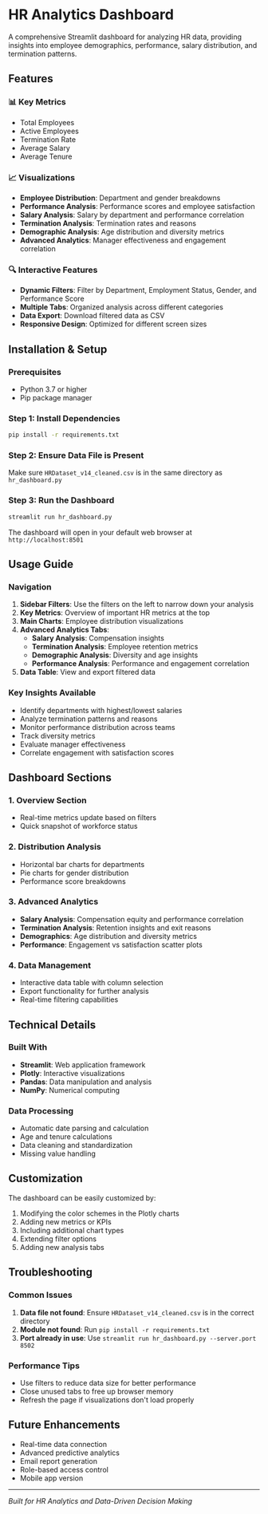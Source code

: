 # HR Analytics Dashboard

A comprehensive Streamlit dashboard for analyzing HR data, providing insights into employee demographics, performance, salary distribution, and termination patterns.

## Features

### 📊 Key Metrics
- Total Employees
- Active Employees
- Termination Rate
- Average Salary
- Average Tenure

### 📈 Visualizations
- **Employee Distribution**: Department and gender breakdowns
- **Performance Analysis**: Performance scores and employee satisfaction
- **Salary Analysis**: Salary by department and performance correlation
- **Termination Analysis**: Termination rates and reasons
- **Demographic Analysis**: Age distribution and diversity metrics
- **Advanced Analytics**: Manager effectiveness and engagement correlation

### 🔍 Interactive Features
- **Dynamic Filters**: Filter by Department, Employment Status, Gender, and Performance Score
- **Multiple Tabs**: Organized analysis across different categories
- **Data Export**: Download filtered data as CSV
- **Responsive Design**: Optimized for different screen sizes

## Installation & Setup

### Prerequisites
- Python 3.7 or higher
- Pip package manager

### Step 1: Install Dependencies
```bash
pip install -r requirements.txt
```

### Step 2: Ensure Data File is Present
Make sure `HRDataset_v14_cleaned.csv` is in the same directory as `hr_dashboard.py`

### Step 3: Run the Dashboard
```bash
streamlit run hr_dashboard.py
```

The dashboard will open in your default web browser at `http://localhost:8501`

## Usage Guide

### Navigation
1. **Sidebar Filters**: Use the filters on the left to narrow down your analysis
2. **Key Metrics**: Overview of important HR metrics at the top
3. **Main Charts**: Employee distribution visualizations
4. **Advanced Analytics Tabs**: 
   - **Salary Analysis**: Compensation insights
   - **Termination Analysis**: Employee retention metrics
   - **Demographic Analysis**: Diversity and age insights
   - **Performance Analysis**: Performance and engagement correlation
5. **Data Table**: View and export filtered data

### Key Insights Available
- Identify departments with highest/lowest salaries
- Analyze termination patterns and reasons
- Monitor performance distribution across teams
- Track diversity metrics
- Evaluate manager effectiveness
- Correlate engagement with satisfaction scores

## Dashboard Sections

### 1. Overview Section
- Real-time metrics update based on filters
- Quick snapshot of workforce status

### 2. Distribution Analysis
- Horizontal bar charts for departments
- Pie charts for gender distribution
- Performance score breakdowns

### 3. Advanced Analytics
- **Salary Analysis**: Compensation equity and performance correlation
- **Termination Analysis**: Retention insights and exit reasons
- **Demographics**: Age distribution and diversity metrics
- **Performance**: Engagement vs satisfaction scatter plots

### 4. Data Management
- Interactive data table with column selection
- Export functionality for further analysis
- Real-time filtering capabilities

## Technical Details

### Built With
- **Streamlit**: Web application framework
- **Plotly**: Interactive visualizations
- **Pandas**: Data manipulation and analysis
- **NumPy**: Numerical computing

### Data Processing
- Automatic date parsing and calculation
- Age and tenure calculations
- Data cleaning and standardization
- Missing value handling

## Customization

The dashboard can be easily customized by:
1. Modifying the color schemes in the Plotly charts
2. Adding new metrics or KPIs
3. Including additional chart types
4. Extending filter options
5. Adding new analysis tabs

## Troubleshooting

### Common Issues
1. **Data file not found**: Ensure `HRDataset_v14_cleaned.csv` is in the correct directory
2. **Module not found**: Run `pip install -r requirements.txt`
3. **Port already in use**: Use `streamlit run hr_dashboard.py --server.port 8502`

### Performance Tips
- Use filters to reduce data size for better performance
- Close unused tabs to free up browser memory
- Refresh the page if visualizations don't load properly

## Future Enhancements
- Real-time data connection
- Advanced predictive analytics
- Email report generation
- Role-based access control
- Mobile app version

---
*Built for HR Analytics and Data-Driven Decision Making*
